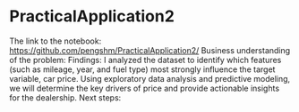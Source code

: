 # PracticalApplication2
The link to the notebook: https://github.com/pengshm/PracticalApplication2/
Business understanding of the problem:
Findings:
I analyzed the dataset to identify which features (such as mileage, year, and fuel type) most strongly influence the target variable, car price. Using exploratory data analysis and predictive modeling, we will determine the key drivers of price and provide actionable insights for the dealership.
Next steps:
